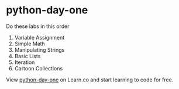 # python-day-one

Do these labs in this order

  1. Variable Assignment
  2. Simple Math
  3. Manipulating Strings
  4. Basic Lists
  5. Iteration
  6. Cartoon Collections

<p data-visibility='hidden'>View <a href='https://learn.co/lessons/python-day-one' title='python-day-one'>python-day-one</a> on Learn.co and start learning to code for free.</p>
